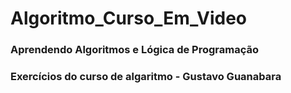 # Algoritmo_Curso_Em_Video
### Aprendendo Algoritmos e Lógica de Programação
### Exercícios do curso de algaritmo - Gustavo Guanabara 

